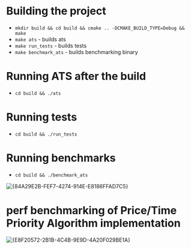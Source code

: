 # Building the project 
- `mkdir build && cd build && cmake .. -DCMAKE_BUILD_TYPE=Debug && make`
- `make ats` - builds ats
- `make run_tests` - builds tests
- `make benchmark_ats` - builds benchmarking binary
  
# Running ATS after the build
- `cd build && ./ats`

# Running tests
- `cd build && ./run_tests`

# Running benchmarks
- `cd build && ./benchmark_ats`

![{84A29E2B-FEF7-4274-914E-E8186FFAD7C5}](https://github.com/user-attachments/assets/789ab24e-49ae-4e82-9ba5-e47b31b0d770)

# perf benchmarking of Price/Time Priority Algorithm implementation
![{E8F20572-2B1B-4C4B-9E9D-4A20F029BE1A}](https://github.com/user-attachments/assets/8d81fba0-1c5e-4e12-b965-0ba5be242bb9)

